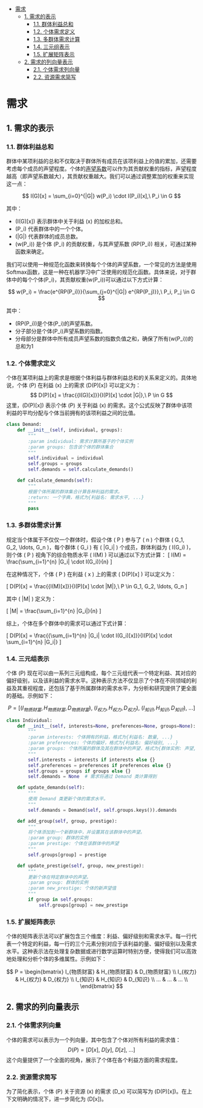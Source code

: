 
- [需求](#需求)
    - [1. 需求的表示](#1-需求的表示)
        - [1.1. 群体利益总和](#11-群体利益总和)
        - [1.2. 个体需求定义](#12-个体需求定义)
        - [1.3. 多群体需求计算](#13-多群体需求计算)
        - [1.4. 三元组表示](#13-三元组表示)
        - [1.5. 扩展矩阵表示](#14-扩展矩阵表示)
    - [2. 需求的列向量表示](#2-需求的列向量表示)
        - [2.1. 个体需求列向量](#21-个体需求列向量)
        - [2.2. 资源需求简写](#22-资源需求简写)

# 需求

## 1. 需求的表示

### 1.1. 群体利益总和

群体中某项利益的总和不仅取决于群体所有成员在该项利益上的值的累加，还需要考虑每个成员的声望程度。个体的[声望系数](\基本概念\群体.md#223-声望程度)可以作为其贡献权重的指标，声望程度越高（即声望系数越大），其贡献权重越大。我们可以通过调整累加的权重来实现这一点：

$$ I(G)[x] = \sum_{i=0}^{|G|} w(P_i) \cdot I(P_i)[x],\ P_i \in G $$

其中：

- \(I(G)[x]\) 表示群体中关于利益 \(x\) 的加权总和。
- \(P_i\) 代表群体中的一个个体。
- \(|G|\) 代表群体的成员总数。
- \(w(P_i)\) 是个体 \(P_i\) 的贡献权重，与其声望系数 \(RP(P_i)\) 相关，可通过某种函数来确定。

我们可以使用一种规范化函数来转换每个个体的声望系数，一个常见的方法是使用Softmax函数，这是一种在机器学习中广泛使用的规范化函数。具体来说，对于群体中的每个个体\(P_i\)，其贡献权重\(w(P_i)\)可以通过以下方式计算：

$$ w(P_i) = \frac{e^{RP(P_i)}}{\sum_{j=0}^{|G|} e^{RP(P_j)}},\ P_i, P_j \in G $$

其中：

- \(RP(P_i)\)是个体\(P_i\)的声望系数。
- 分子部分是个体\(P_i\)声望系数的指数。
- 分母部分是群体中所有成员声望系数的指数负值之和，确保了所有\(w(P_i)\)的总和为1

### 1.2. 个体需求定义
个体在某项利益上的需求是根据个体利益与群体利益总和的关系来定义的。具体地说，个体 \(P\) 在利益 \(x\) 上的需求 \(D(P)[x]\) 可以定义为：
$$ D(P)[x] = \frac{{I(G)[x]}}{I(P)[x] \cdot |G|},\ P \in G $$
这里，\(D(P)[x]\) 表示个体 \(P\) 关于利益 \(x\) 的需求。这个公式反映了群体中该项利益的平均分配与个体当前拥有的该项利益之间的比值。

```python
class Demand:
    def __init__(self, individual, groups):
        """
        :param individual: 需求计算所基于的个体实例
        :param groups: 包含该个体的群体集合
        """
        self.individual = individual
        self.groups = groups
        self.demands = self.calculate_demands()

    def calculate_demands(self):
        """
        根据个体所属的群体集合计算各种利益的需求。
        :return: 一个字典，格式为{利益名: 需求水平, ...}
        """
        pass
```

### 1.3. 多群体需求计算

规定当个体属于不仅仅一个群体时，假设个体 \( P \) 参与了 \( n \) 个群体 \( G_1, G_2, \ldots, G_n \)，每个群体 \( G_i \) 有 \( |G_i| \) 个成员，群体利益为 \( I(G_i) \)，则个体 \( P \) 视角下的综合物质水平 \( I(M) \) 可以通过以下方式计算：
\[ I(M) = \frac{\sum_{i=1}^{n} |G_i| \cdot I(G_i)}{n} \]

在这种情况下，个体 \( P \) 在利益 \( x \) 上的需求 \( D(P)[x] \) 可以定义为：

\[ D(P)[x] = \frac{{I(M)[x]}}{I(P)[x] \cdot |M|},\ P \in  G_1, G_2, \ldots, G_n \]

其中 \( |M| \) 定义为：

\[ |M| = \frac{\sum_{i=1}^{n} |G_i|}{n} \]

综上，个体在多个群体中的需求可以通过下式计算：

\[ D(P)[x] = \frac{{\sum_{i=1}^{n} |G_i| \cdot I(G_i)[x]}}{I(P)[x] \cdot \sum_{i=1}^{n} |G_i|} \]

### 1.4. 三元组表示

个体 \(P\) 现在可以由一系列三元组构成，每个三元组代表一个特定利益、其对应的偏好级别，以及该利益的需求水平。这种表示方法不仅显示了个体在不同领域的利益及其重视程度，还包括了基于所属群体的需求水平，为分析和研究提供了更全面的基础。示例如下：

$$ P = [(I_{物质财富}, H_{物质财富}, D_{物质财富}),\ (I_{权力}, H_{权力}, D_{权力}),\ (I_{知识}, H_{知识}, D_{知识}),\ ...] $$

```python
class Individual:
    def __init__(self, interests=None, preferences=None, groups=None):
        """
        :param interests: 个体拥有的利益，格式为{利益名: 数量, ...}
        :param preferences: 个体的偏好，格式为{利益名: 偏好级别, ...}
        :param groups: 个体所属的群体及其在群体中的声望，格式为{群体实例: 声望, ...}
        """
        self.interests = interests if interests else {}
        self.preferences = preferences if preferences else {}
        self.groups = groups if groups else {}
        self.demands = None  # 需求将通过 Demand 类计算得到

    def update_demands(self):
        """
        使用 Demand 类更新个体的需求水平。
        """
        self.demands = Demand(self, self.groups.keys()).demands

    def add_group(self, group, prestige):
        """
        将个体添加到一个新群体中，并设置其在该群体中的声望。
        :param group: 群体的实例
        :param prestige: 个体在该群体中的声望
        """
        self.groups[group] = prestige

    def update_prestige(self, group, new_prestige):
        """
        更新个体在特定群体中的声望。
        :param group: 群体的实例
        :param new_prestige: 个体的新声望值
        """
        if group in self.groups:
            self.groups[group] = new_prestige
```

### 1.5. 扩展矩阵表示

个体的矩阵表示法可以扩展包含三个维度：利益、偏好级别和需求水平。每一行代表一个特定的利益，每一行的三个元素分别对应于该利益的量、偏好级别以及需求水平。这种表示法在处理复杂数据或进行数学运算时特别方便，使得我们可以高效地处理和分析个体的多维属性。示例如下：

$$ P = \begin{bmatrix} 
I_{物质财富} & H_{物质财富} & D_{物质财富} \\
I_{权力} & H_{权力} & D_{权力} \\
I_{知识} & H_{知识} & D_{知识} \\
... & ... & ... \\
\end{bmatrix} $$ 

## 2. 需求的列向量表示

### 2.1. 个体需求列向量
个体的需求可以表示为一个列向量，其中包含了个体对所有利益的需求值：
$$ D(P) = [ D[x],\ D[y],\ D[z],\ ... ] $$
这个向量提供了一个全面的视角，展示了个体在各个利益方面的需求程度。

### 2.2. 资源需求简写
为了简化表示，个体 \(P\) 关于资源 \(x\) 的需求 \(D_x\) 可以简写为 \(D(P)[x]\)。在上下文明确的情况下，进一步简化为 \(D[x]\)。